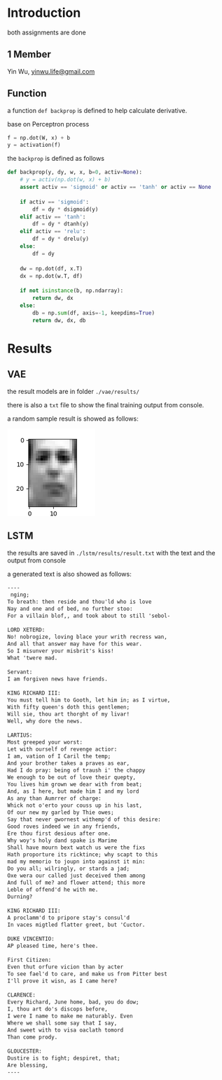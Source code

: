 # Introduction

both assignments are done

## 1 Member

Yin Wu, yinwu.life@gmail.com

## Function
a function `def backprop` is defined to help calculate derivative.

base on Perceptron process

```python
f = np.dot(W, x) + b
y = activation(f)
```

the `backprop` is defined as follows

```python
def backprop(y, dy, w, x, b=0, activ=None):
    # y = activ(np.dot(w, x) + b)
    assert activ == 'sigmoid' or activ == 'tanh' or activ == None

    if activ == 'sigmoid':
        df = dy * dsigmoid(y)
    elif activ == 'tanh':
        df = dy * dtanh(y)
    elif activ == 'relu':
        df = dy * drelu(y)
    else:
        df = dy
    
    dw = np.dot(df, x.T)
    dx = np.dot(w.T, df)

    if not isinstance(b, np.ndarray):
        return dw, dx
    else:
        db = np.sum(df, axis=-1, keepdims=True)
        return dw, dx, db
```

# Results

## VAE

the result models are in folder `./vae/results/`

there is also a `txt` file to show the final training output from console.

a random sample result is showed as follows:

![sample result](./vae/results/sample.png)

## LSTM

the results are saved in `./lstm/results/result.txt` with the text and the output from console

a generated text is also showed as follows:

```
----
 nging;
To breath: then reside and thou'ld who is love
Nay and one and of bed, no further stoo:
For a villain blof,, and took about to still 'sebol-

LORD XETERD:
No! nobrogize, loving blace your writh recress wan,
And all that answer may have for this wear.
So I misunver your misbrit's kiss!
What 'twere mad.

Servant:
I am forgiven news have friends.

KING RICHARD III:
You must tell him to Gooth, let him in; as I virtue,
With fifty queen's doth this gentlemen;
Will sie, thou art thorght of my livar!
Well, why dore the news.

LARTIUS:
Most greeped your worst:
Let with ourself of revenge actior:
I am, vation of I Caril the temp;
And your brother takes a praves as ear,
Had I do pray: being of traush i' the chappy
We enough to be out of love their quepty,
You lives him grown we dear with from beat;
And, as I here, but made him I and my lord
As any than Aumrrer of charge:
Whick not o'erto your couss up in his last,
Of our new my garled by Thie owes;
Say that never gwornest withemp'd of this desire:
Good roves indeed we in any friends,
Ere thou first desious after one.
Why woy's holy dand spake is Marime
Shall have mourn bext watch us were the fixs
Hath proporture its ricktince; why scapt to this
mad my memorio to joupn into against it min:
Do you all; wilringly, or stards a jad;
Oxe wera our called just deceived them among
And full of me? and flower attend; this more
Leble of offend'd he with me.
Durning?

KING RICHARD III:
A proclamm'd to pripore stay's consul'd
In vaces migtled flatter greet, but 'Cuctor.

DUKE VINCENTIO:
AP pleased time, here's thee.

First Citizen:
Even thut orfure vicion than by acter
To see fael'd to care, and make us from Pitter best
I'll prove it wisn, as I came here?

CLARENCE:
Every Richard, June home, bad, you do dow;
I, thou art do's discops before,
I were I name to make me naturably. Even
Where we shall some say that I say,
And sweet with to visa oaclath tomord
Than come prody.

GLOUCESTER:
Dustire is to fight; despiret, that;
Are blessing,  
----
```